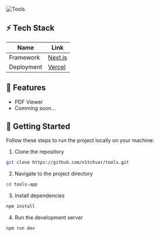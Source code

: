 ![Tools](https://socialify.git.ci/N1tchVar/Tools/image?description=1&font=Raleway&language=1&name=1&owner=1&pattern=Plus&pulls=1&stargazers=1&theme=Dark)

## ⚡️ Tech Stack

| Name       | Link                                                      |
| ---------- | --------------------------------------------------------- |
| Framework  | [Next.js](https://nextjs.org/)                            |
| Deployment | [Vercel](https://vercel.com)                              |

## 🤩 Features

- PDF Viewer
- Comming soon...


## 👋 Getting Started

Follow these steps to run the project locally on your machine:

1. Clone the repository

```bash
git clone https://github.com/n1tchvar/tools.git
```

2. Navigate to the project directory

```bash
cd tools-app
```

3. Install dependencies

```bash
npm install
```

4. Run the development server

```bash
npm run dev
```